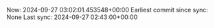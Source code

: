 Now: 2024-09-27 03:02:01.453548+00:00 Earliest commit since sync: None Last sync: 2024-09-27 02:43:00+00:00
